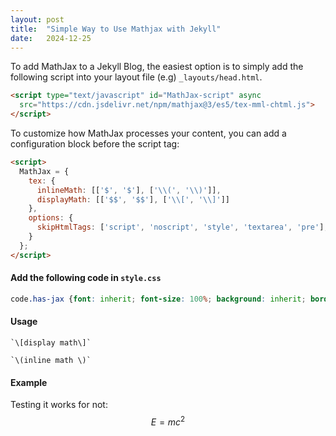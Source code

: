 ```yaml
---
layout: post
title:  "Simple Way to Use Mathjax with Jekyll"
date:   2024-12-25
---
```

<span class="dropcap">T</span>o add MathJax to a Jekyll Blog, the easiest option is to simply add the following script into your layout file (e.g) `_layouts/head.html`.

```html
<script type="text/javascript" id="MathJax-script" async
  src="https://cdn.jsdelivr.net/npm/mathjax@3/es5/tex-mml-chtml.js">
</script>
```
To customize how MathJax processes your content, you can add a configuration block before the script tag:

```html
<script>
  MathJax = {
    tex: {
      inlineMath: [['$', '$'], ['\\(', '\\)']],
      displayMath: [['$$', '$$'], ['\\[', '\\]']]
    },
    options: {
      skipHtmlTags: ['script', 'noscript', 'style', 'textarea', 'pre'],
    }
  };
</script>

```

#### Add the following code in `style.css`

```css
code.has-jax {font: inherit; font-size: 100%; background: inherit; border: inherit;}
```

#### Usage


```
`\[display math\]`

`\(inline math \)`
```

#### Example
Testing it works for not:
$$E = mc^2$$



